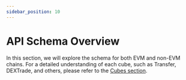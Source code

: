 ```yaml
---
sidebar_position: 10
---
```


# API Schema Overview

In this section, we will explore the schema for both EVM and non-EVM chains. For a detailed understanding of each cube, such as Transfer, DEXTrade, and others, please refer to the [Cubes section](https://docs.bitquery.io/docs/category/cubes/).
